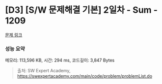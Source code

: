 # [D3] [S/W 문제해결 기본] 2일차 - Sum - 1209 

[문제 링크](https://swexpertacademy.com/main/code/problem/problemDetail.do?contestProbId=AV13_BWKACUCFAYh) 

### 성능 요약

메모리: 113,596 KB, 시간: 294 ms, 코드길이: 3,847 Bytes



> 출처: SW Expert Academy, https://swexpertacademy.com/main/code/problem/problemList.do